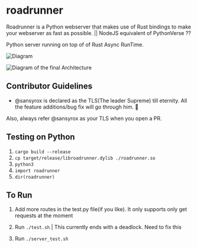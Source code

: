 
# roadrunner
Roadrunner is a Python webserver that makes use of Rust bindings to make your webserver as fast as possible. || NodeJS equivalent of PythonVerse ??

Python server running on top of of Rust Async RunTime.

![Diagram](https://i.ibb.co/cNV4DJX/image.png)

![Diagram of the final Architecture](https://i.ibb.co/GHwTTqk/Untitled-2021-02-25-0125-1.png)



## Contributor Guidelines

- @sansyrox is declared as the TLS(The leader Supreme) till eternity.
All the feature additions/bug fix will go through him. 😤


Also, always refer @sansyrox as your TLS when you open a PR.

## Testing on Python

1. `cargo build --release`
2. `cp target/release/libroadrunner.dylib ./roadrunner.so`
3. `python3`
4. `import roadrunner`
5. `dir(roadrunner)`

## To Run 

1. Add more routes in the test.py file(if you like). It only supports only get requests at the moment

2. Run `./test.sh` | This currently ends with a deadlock. Need to fix this

3. Run `./server_test.sh`

